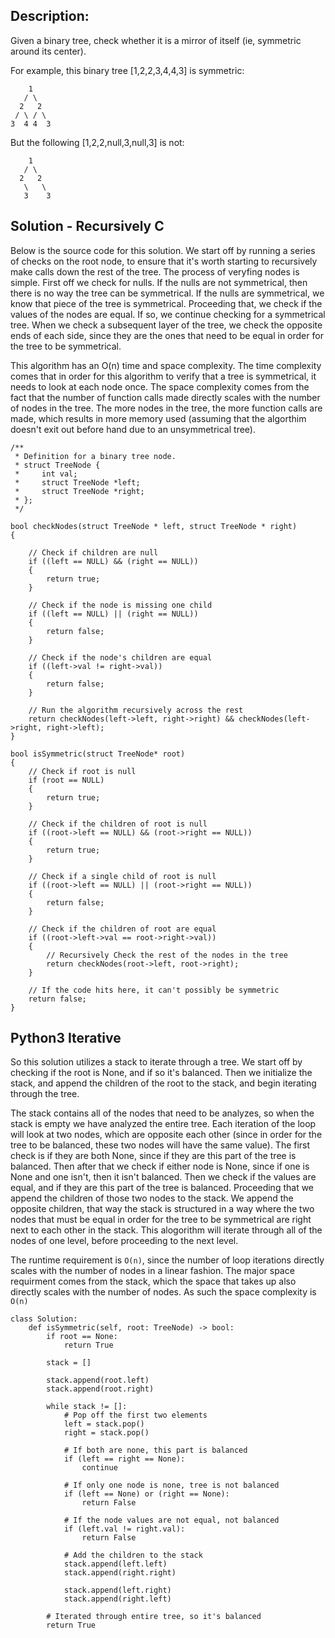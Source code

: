 ## Description:

Given a binary tree, check whether it is a mirror of itself (ie, symmetric around its center).

For example, this binary tree [1,2,2,3,4,4,3] is symmetric:

```
    1
   / \
  2   2
 / \ / \
3  4 4  3
```
 

But the following [1,2,2,null,3,null,3] is not:

```
    1
   / \
  2   2
   \   \
   3    3
```

## Solution - Recursively C

Below is the source code for this solution. We start off by running a series of checks on the root node, to ensure that it's worth starting to recursively make calls down the rest of the tree. The process of veryfing nodes is simple. First off we check for nulls. If the nulls are not symmetrical, then there is no way the tree can be symmetrical. If the nulls are symmetrical, we know that piece of the tree is symmetrical. Proceeding that, we check if the values of the nodes are equal. If so, we continue checking for a symmetrical tree. When we check a subsequent layer of the tree, we check the opposite ends of each side, since they are the ones that need to be equal in order for the tree to be symmetrical.

This algorithm has an O(n) time and space complexity. The time complexity comes that in order for this algorithm to verify that a tree is symmetrical, it needs to look at each node once. The space complexity comes from the fact that the number of function calls made directly scales with the number of nodes in the tree. The more nodes in the tree, the more function calls are made, which results in more memory used (assuming that the algorthim doesn't exit out before hand due to an unsymmetrical tree).

```
/**
 * Definition for a binary tree node.
 * struct TreeNode {
 *     int val;
 *     struct TreeNode *left;
 *     struct TreeNode *right;
 * };
 */

bool checkNodes(struct TreeNode * left, struct TreeNode * right)
{

	// Check if children are null
    if ((left == NULL) && (right == NULL))
    {
        return true;
    }
    
    // Check if the node is missing one child
    if ((left == NULL) || (right == NULL))
    {
        return false;
    }    
    
    // Check if the node's children are equal
    if ((left->val != right->val))
    {
        return false;
    }
    
    // Run the algorithm recursively across the rest
    return checkNodes(left->left, right->right) && checkNodes(left->right, right->left);
}

bool isSymmetric(struct TreeNode* root)
{
	// Check if root is null
    if (root == NULL)
    {
        return true;
    }
    
    // Check if the children of root is null
    if ((root->left == NULL) && (root->right == NULL))
    {
        return true;
    }
    
    // Check if a single child of root is null
    if ((root->left == NULL) || (root->right == NULL))
    {
        return false;
    }
    
    // Check if the children of root are equal
    if ((root->left->val == root->right->val))
    {
    	// Recursively Check the rest of the nodes in the tree
        return checkNodes(root->left, root->right);
    }
    
    // If the code hits here, it can't possibly be symmetric
    return false;
}
```

## Python3 Iterative

So this solution utilizes a stack to iterate through a tree. We start off by checking if the root is None, and if so it's balanced. Then we initialize the stack, and append the children of the root to the stack, and begin iterating through the tree. 

The stack contains all of the nodes that need to be analyzes, so when the stack is empty we have analyzed the entire tree. Each iteration of the loop will look at two nodes, which are opposite each other (since in order for the tree to be balanced, these two nodes will have the same value). The first check is if they are both None, since if they are this part of the tree is balanced. Then after that we check if either node is None, since if one is None and one isn't, then it isn't balanced. Then we check if the values are equal, and if they are this part of the tree is balanced. Proceeding that we append the children of those two nodes to the stack. We append the opposite children, that way the stack is structured in a way where the two nodes that must be equal in order for the tree to be symmetrical are right next to each other in the stack. This alogorithm will iterate through all of the nodes of one level, before proceeding to the next level.

The runtime requirement is `O(n)`, since the number of loop iterations directly scales with the number of nodes in a linear fashion. The major space requirment comes from the stack, which the space that takes up also directly scales with the number of nodes. As such the space complexity is `O(n)`

```
class Solution:
    def isSymmetric(self, root: TreeNode) -> bool:
        if root == None:
            return True
        
        stack = []
        
        stack.append(root.left)
        stack.append(root.right)
        
        while stack != []:
            # Pop off the first two elements
            left = stack.pop()
            right = stack.pop()
            
            # If both are none, this part is balanced
            if (left == right == None):
                continue
            
            # If only one node is none, tree is not balanced
            if (left == None) or (right == None):
                return False
            
            # If the node values are not equal, not balanced
            if (left.val != right.val):
                return False
            
            # Add the children to the stack
            stack.append(left.left)
            stack.append(right.right)
            
            stack.append(left.right)
            stack.append(right.left)
        
        # Iterated through entire tree, so it's balanced
        return True
```